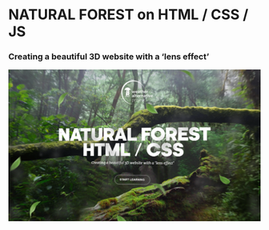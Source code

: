 # NATURAL FOREST on HTML / CSS / JS
### Creating a beautiful 3D website with a ‘lens effect’
![3d_website](./img/demonstration/demonstration1.png)
